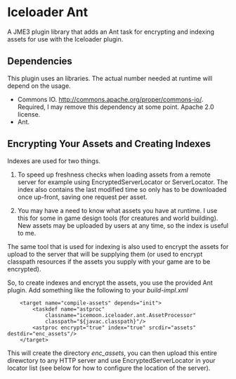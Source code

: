 # Iceloader Ant

A JME3 plugin library that adds an Ant task for encrypting and indexing assets for
use with the Iceloader plugin.

## Dependencies

This plugin uses an libraries. The actual number needed at runtime will
depend on the usage.

* Commons IO. http://commons.apache.org/proper/commons-io/. Required, I may 
  remove this dependency at some point. Apache 2.0 license.
* Ant.

## Encrypting Your Assets and Creating Indexes

Indexes are used for two things. 

1. To speed up freshness checks when loading assets from a remote server for example using
   EncryptedServerLocator or ServerLocator. The index also contains the last modified
   time so only has to be downloaded once up-front, saving one request per asset.

2. You may have a need to know what assets you have at runtime. I use this for some 
   in game design tools (for creatures and world building). New assets may be uploaded
   by users at any time, so the index is useful to me.

The same tool that is used for indexing is also used to encrypt the assets for upload
to the server that will be supplying them (or used to encrypt classpath resources if
the assets you supply with your game are to be encrypted). 

So, to create indexes and encrypt the assets, you use the provided Ant plugin. Add 
something like the following to your _build-impl.xml_

```
    <target name="compile-assets" depends="init">
        <taskdef name="astproc"
            classname="icemoon.iceloader.ant.AssetProcessor"
            classpath="${javac.classpath}"/>
        <astproc encrypt="true" index="true" srcdir="assets" destdir="enc_assets"/>
    </target>

```

This will create the directory _enc_assets_, you can then upload this entire direwctory
to any HTTP server and use EncryptedServerLocator in your locator list (see below for 
how to configure the location of the server).
